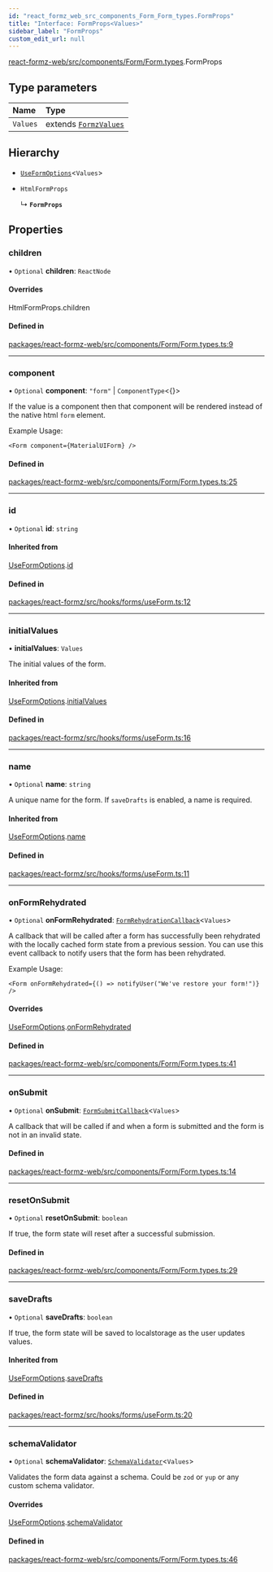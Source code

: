 ```yaml
---
id: "react_formz_web_src_components_Form_Form_types.FormProps"
title: "Interface: FormProps<Values>"
sidebar_label: "FormProps"
custom_edit_url: null
---
```


[react-formz-web/src/components/Form/Form.types](../modules/react_formz_web_src_components_Form_Form_types.md).FormProps

## Type parameters

| Name | Type |
| :------ | :------ |
| `Values` | extends [`FormzValues`](../modules/react_formz_src_types_form.md#formzvalues) |

## Hierarchy

- [`UseFormOptions`](react_formz_src_hooks_forms_useForm.UseFormOptions.md)<`Values`\>

- `HtmlFormProps`

  ↳ **`FormProps`**

## Properties

### children

• `Optional` **children**: `ReactNode`

#### Overrides

HtmlFormProps.children

#### Defined in

[packages/react-formz-web/src/components/Form/Form.types.ts:9](https://github.com/ZerryStack/react-formz/blob/main/packages/react-formz-web/src/components/Form/Form.types.ts#L9)

___

### component

• `Optional` **component**: ``"form"`` \| `ComponentType`<{}\>

If the value is a component then that component will be rendered
instead of the native html `form` element. 

Example Usage:

```
<Form component={MaterialUIForm} />
```

#### Defined in

[packages/react-formz-web/src/components/Form/Form.types.ts:25](https://github.com/ZerryStack/react-formz/blob/main/packages/react-formz-web/src/components/Form/Form.types.ts#L25)

___

### id

• `Optional` **id**: `string`

#### Inherited from

[UseFormOptions](react_formz_src_hooks_forms_useForm.UseFormOptions.md).[id](react_formz_src_hooks_forms_useForm.UseFormOptions.md#id)

#### Defined in

[packages/react-formz/src/hooks/forms/useForm.ts:12](https://github.com/ZerryStack/react-formz/blob/main/packages/react-formz/src/hooks/forms/useForm.ts#L12)

___

### initialValues

• **initialValues**: `Values`

The initial values of the form.

#### Inherited from

[UseFormOptions](react_formz_src_hooks_forms_useForm.UseFormOptions.md).[initialValues](react_formz_src_hooks_forms_useForm.UseFormOptions.md#initialvalues)

#### Defined in

[packages/react-formz/src/hooks/forms/useForm.ts:16](https://github.com/ZerryStack/react-formz/blob/main/packages/react-formz/src/hooks/forms/useForm.ts#L16)

___

### name

• `Optional` **name**: `string`

A unique name for the form. If `saveDrafts` is enabled, a name is required.

#### Inherited from

[UseFormOptions](react_formz_src_hooks_forms_useForm.UseFormOptions.md).[name](react_formz_src_hooks_forms_useForm.UseFormOptions.md#name)

#### Defined in

[packages/react-formz/src/hooks/forms/useForm.ts:11](https://github.com/ZerryStack/react-formz/blob/main/packages/react-formz/src/hooks/forms/useForm.ts#L11)

___

### onFormRehydrated

• `Optional` **onFormRehydrated**: [`FormRehydrationCallback`](../modules/react_formz_src_types_form.md#formrehydrationcallback)<`Values`\>

A callback that will be called after a form has successfully been rehydrated with
the locally cached form state from a previous session. You can use this event
callback to notify users that the form has been rehydrated.

Example Usage:

```tsx
<Form onFormRehydrated={() => notifyUser("We've restore your form!")} />
```

#### Overrides

[UseFormOptions](react_formz_src_hooks_forms_useForm.UseFormOptions.md).[onFormRehydrated](react_formz_src_hooks_forms_useForm.UseFormOptions.md#onformrehydrated)

#### Defined in

[packages/react-formz-web/src/components/Form/Form.types.ts:41](https://github.com/ZerryStack/react-formz/blob/main/packages/react-formz-web/src/components/Form/Form.types.ts#L41)

___

### onSubmit

• `Optional` **onSubmit**: [`FormSubmitCallback`](../modules/react_formz_src_types_form.md#formsubmitcallback)<`Values`\>

A callback that will be called if and when a form is submitted and 
the form is not in an invalid state.

#### Defined in

[packages/react-formz-web/src/components/Form/Form.types.ts:14](https://github.com/ZerryStack/react-formz/blob/main/packages/react-formz-web/src/components/Form/Form.types.ts#L14)

___

### resetOnSubmit

• `Optional` **resetOnSubmit**: `boolean`

If true, the form state will reset after a successful submission.

#### Defined in

[packages/react-formz-web/src/components/Form/Form.types.ts:29](https://github.com/ZerryStack/react-formz/blob/main/packages/react-formz-web/src/components/Form/Form.types.ts#L29)

___

### saveDrafts

• `Optional` **saveDrafts**: `boolean`

If true, the form state will be saved to localstorage as the user updates values.

#### Inherited from

[UseFormOptions](react_formz_src_hooks_forms_useForm.UseFormOptions.md).[saveDrafts](react_formz_src_hooks_forms_useForm.UseFormOptions.md#savedrafts)

#### Defined in

[packages/react-formz/src/hooks/forms/useForm.ts:20](https://github.com/ZerryStack/react-formz/blob/main/packages/react-formz/src/hooks/forms/useForm.ts#L20)

___

### schemaValidator

• `Optional` **schemaValidator**: [`SchemaValidator`](../classes/react_formz_src_models_SchemaValidator.SchemaValidator.md)<`Values`\>

Validates the form data against a schema. Could be `zod` or `yup` or any custom
schema validator.

#### Overrides

[UseFormOptions](react_formz_src_hooks_forms_useForm.UseFormOptions.md).[schemaValidator](react_formz_src_hooks_forms_useForm.UseFormOptions.md#schemavalidator)

#### Defined in

[packages/react-formz-web/src/components/Form/Form.types.ts:46](https://github.com/ZerryStack/react-formz/blob/main/packages/react-formz-web/src/components/Form/Form.types.ts#L46)
